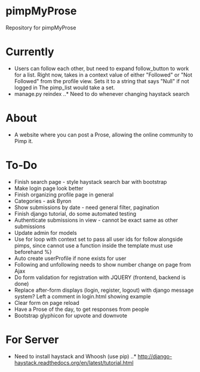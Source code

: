 # pimpMyProse
Repository for pimpMyProse

# Currently
+ Users can follow each other, but need to expand follow_button to work for 
a list. Right now, takes in a context value of either "Followed" or "Not Followed" from
the profile view. Sets it to a string that says "Null" if not logged in The pimp_list would take a set.
+ manage.py reindex
..* Need to do whenever changing haystack search

# About
+ A website where you can post a Prose, allowing the online community to Pimp it.

# To-Do
+ Finish search page - style haystack search bar with bootstrap
+ Make login page look better
+ Finish organizing profile page in general
+ Categories - ask Byron
+ Show submissions by date - need general filter, pagination
+ Finish django tutorial, do some automated testing
+ Authenticate submissions in view - cannot be exact same as other submissions
+ Update admin for models
+ Use for loop with context set to pass all user ids for follow alongside pimps, since cannot use a function inside the template must use beforehand %}
+ Auto create userProfile if none exists for user
+ Following and unfollowing needs to show number change on page from Ajax
+ Do form validation for registration with JQUERY (frontend, backend is done)
+ Replace after-form displays (login, register, logout) with django message system? Left a comment in login.html showing example
+ Clear form on page reload
+ Have a Prose of the day, to get responses from people
+ Bootstrap glyphicon for upvote and downvote

# For Server
+ Need to install haystack and Whoosh (use pip)
..* http://django-haystack.readthedocs.org/en/latest/tutorial.html